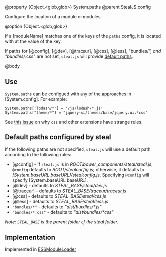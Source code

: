 @property {Object.<glob,glob>} System.paths
@parent StealJS.config

Configure the location of a module or modules.

@option {Object.<glob,glob>}

If a [moduleName] matches one of the keys of the `paths` config, it is located 
with at the value of the key. 

If paths for [@config], [@dev], [@traceur],
[@css], [@less], "bundles/*", and "bundles/*.css" are not set, `steal.js` 
will provide [default paths](#section_Defaultpathsconfiguredbysteal).

 
@body 

## Use

`System.paths` can be configued with any of the approaches in [System.config]. For example:

    System.paths['lodash/*'] = '/js/lodash/*.js'
    System.paths["theme/*"] = "jquery-ui/themes/base/jquery.ui.*css"

See [this issue](https://github.com/systemjs/systemjs/issues/113) on why `css` and other extensions have
strange rules.

## Default paths configured by steal

If the following paths are not specified, `steal.js` will use a default path according
to the following rules:


- [@config] - If `steal.js` is in _ROOT/bower\_components/steal/steal.js_, `@config` defaults to
  <i>ROOT/stealconfig.js</i>; otherwise, it defaults to 
  _[System.baseURL baseURL]/stealconfig.js_. Specifying `@config` will specify [System.baseURL baseURL].
- [@dev] - defaults to _STEAL\_BASE/steal/dev.js_
- [@traceur] - defaults to _STEAL\_BASE/traceur/traceur.js_
- [@css] - defaults to _STEAL\_BASE/steal/css.js_
- [@less] - defaults to _STEAL\_BASE/steal/less.js_
- `"bundles/*"` - defaults to _"dist/bundles/*.js"_
- `"bundles/*.css"` - defaults to _"dist/bundles/*css"_

_Note: `STEAL_BASE` is the parent folder of the steal folder._


## Implementation

Implemented in [ES6ModuleLoader](https://github.com/ModuleLoader/es6-module-loader/#paths-implementation)
